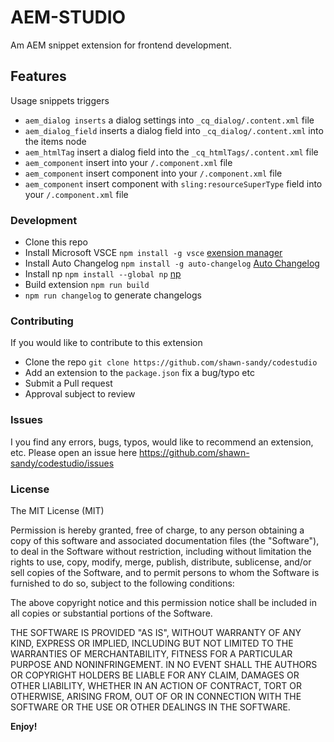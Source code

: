 # AEM-STUDIO

Am AEM snippet extension for frontend development.

## Features

Usage snippets triggers

- `aem_dialog inserts` a dialog settings into `_cq_dialog/.content.xml` file
- `aem_dialog_field` inserts a dialog field into `_cq_dialog/.content.xml` into the items node
- `aem_htmlTag` insert a dialog field into the `_cq_htmlTags/.content.xml` file
- `aem_component` insert into your `/.component.xml` file
- `aem_component` insert component into your `/.component.xml` file
- `aem_component` insert component with `sling:resourceSuperType` field into your `/.component.xml` file


### Development

- Clone this repo
- Install Microsoft VSCE `npm install -g vsce` [exension manager](https://www.npmjs.com/package/vsce)
- Install Auto Changelog `npm install -g auto-changelog` [Auto Changelog](https://www.npmjs.com/package/auto-changelog)
- Install np `npm install --global np` [np](https://www.npmjs.com/package/np)
- Build extension `npm run build`
- `npm run changelog` to generate changelogs

### Contributing

If you would like to contribute to this extension

- Clone the repo `git clone https://github.com/shawn-sandy/codestudio`
- Add an extension to the `package.json` fix a bug/typo etc
- Submit a Pull request
- Approval subject to review

### Issues

I you find any errors, bugs, typos, would like to recommend an extension, etc. Please open an issue here https://github.com/shawn-sandy/codestudio/issues

### License

The MIT License (MIT)

Permission is hereby granted, free of charge, to any person obtaining a copy of this software and associated documentation files (the "Software"), to deal in the Software without restriction, including without limitation the rights to use, copy, modify, merge, publish, distribute, sublicense, and/or sell copies of the Software, and to permit persons to whom the Software is furnished to do so, subject to the following conditions:

The above copyright notice and this permission notice shall be included in all copies or substantial portions of the Software.

THE SOFTWARE IS PROVIDED "AS IS", WITHOUT WARRANTY OF ANY KIND, EXPRESS OR IMPLIED, INCLUDING BUT NOT LIMITED TO THE WARRANTIES OF MERCHANTABILITY, FITNESS FOR A PARTICULAR PURPOSE AND NONINFRINGEMENT. IN NO EVENT SHALL THE AUTHORS OR COPYRIGHT HOLDERS BE LIABLE FOR ANY CLAIM, DAMAGES OR OTHER LIABILITY, WHETHER IN AN ACTION OF CONTRACT, TORT OR OTHERWISE, ARISING FROM, OUT OF OR IN CONNECTION WITH THE SOFTWARE OR THE USE OR OTHER DEALINGS IN THE SOFTWARE.

**Enjoy!**
